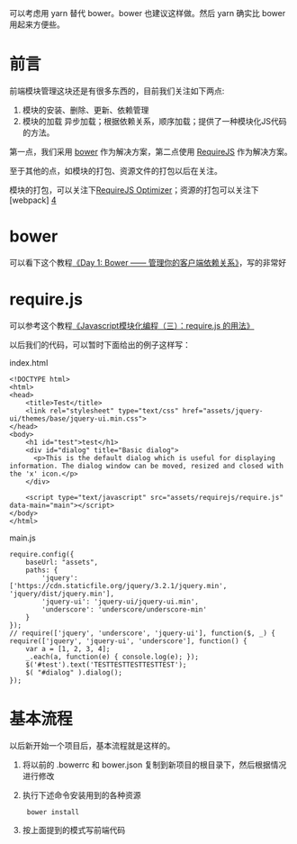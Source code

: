 可以考虑用 yarn 替代 bower。bower 也建议这样做。然后 yarn 确实比 bower 用起来方便些。

# 前言
前端模块管理这块还是有很多东西的，目前我们关注如下两点:

1. 模块的安装、删除、更新、依赖管理
2. 模块的加载
    异步加载；根据依赖关系，顺序加载；提供了一种模块化JS代码的方法。

第一点，我们采用 [bower][1] 作为解决方案，第二点使用 [RequireJS][2] 作为解决方案。

至于其他的点，如模块的打包、资源文件的打包以后在关注。

模块的打包，可以关注下[RequireJS Optimizer][3]；资源的打包可以关注下 [webpack] [4]

# bower
可以看下这个教程[《Day 1: Bower —— 管理你的客户端依赖关系》][5]，写的非常好

# require.js
可以参考这个教程[《Javascript模块化编程（三）：require.js 的用法》][2]

以后我们的代码，可以暂时下面给出的例子这样写：

index.html

    <!DOCTYPE html>
    <html>
    <head>
        <title>Test</title>
        <link rel="stylesheet" type="text/css" href="assets/jquery-ui/themes/base/jquery-ui.min.css">
    </head>
    <body>
        <h1 id="test">test</h1>
        <div id="dialog" title="Basic dialog">
          <p>This is the default dialog which is useful for displaying information. The dialog window can be moved, resized and closed with the 'x' icon.</p>
        </div>
        
        <script type="text/javascript" src="assets/requirejs/require.js" data-main="main"></script>
    </body>
    </html>

main.js

    require.config({
        baseUrl: "assets",
        paths: {
            'jquery': ['https://cdn.staticfile.org/jquery/3.2.1/jquery.min', 'jquery/dist/jquery.min'],
            'jquery-ui': 'jquery-ui/jquery-ui.min',
            'underscore': 'underscore/underscore-min'
        }
    });
    // require(['jquery', 'underscore', 'jquery-ui'], function($, _) {
    require(['jquery', 'jquery-ui', 'underscore'], function() {
        var a = [1, 2, 3, 4];
        _.each(a, function(e) { console.log(e); });
        $('#test').text('TESTTESTTESTTESTTEST');
        $( "#dialog" ).dialog();
    });


# 基本流程
以后新开始一个项目后，基本流程就是这样的。

1. 将以前的 .bowerrc 和 bower.json 复制到新项目的根目录下，然后根据情况进行修改
2. 执行下述命令安装用到的各种资源
    
        bower install
3. 按上面提到的模式写前端代码

[1]: https://bower.io/  "Bower"
[2]: http://www.ruanyifeng.com/blog/2012/11/require_js.html "Javascript模块化编程（三）：require.js的用法"
[3]: http://requirejs.org/docs/optimization.html "REQUIREJS OPTIMIZER"
[4]: https://webpack.js.org/concepts/   "webpack"
[5]: https://segmentfault.com/a/1190000000349555 "Day 1: Bower —— 管理你的客户端依赖关系"
[6]: https://github.com/bower/spec/blob/master/json.md "bower.json specification"
[7]: http://www.ruanyifeng.com/blog/2012/10/asynchronous_module_definition.html "Javascript模块化编程（二）：AMD规范"